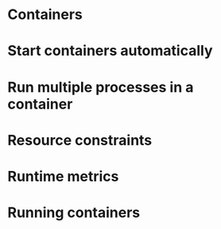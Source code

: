 # Containers

# Start containers automatically

# Run multiple processes in a container

# Resource constraints

# Runtime metrics

# Running containers